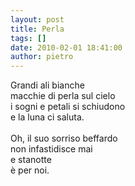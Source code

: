 ```yaml
---
layout: post
title: Perla
tags: []
date: 2010-02-01 18:41:00
author: pietro
---
```

Grandi ali bianche<br/>macchie di perla sul cielo<br/>i sogni e petali si schiudono<br/>e la luna ci saluta.<br/><br/>Oh, il suo sorriso beffardo<br/>non infastidisce mai<br/>e stanotte<br/>è per noi.
